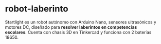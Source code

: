 # robot-laberinto
Startlight es un robot autónomo con Arduino Nano, sensores ultrasónicos y motores DC, diseñado para **resolver laberintos en competencias escolares**.   Cuenta con chasis 3D en Tinkercad y funciona con 2 baterías 18650.
